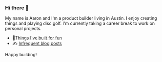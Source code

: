 ### Hi there 👋

My name is Aaron and I'm a product builder living in Austin. I enjoy creating things and playing disc golf. I'm currently taking a career break to work on personal projects.

- 🔨[Things I've built for fun](https://apptivus.net/pages/projects)
- ✍️ [Infrequent blog posts](https://aarongeisler.com/blog)

Happy building!


<!--
**aaron9000/aaron9000** is a ✨ _special_ ✨ repository because its `README.md` (this file) appears on your GitHub profile.

Here are some ideas to get you started:

- 🔭 I’m currently working on ...
- 🌱 I’m currently learning ...
- 👯 I’m looking to collaborate on ...
- 🤔 I’m looking for help with ...
- 💬 Ask me about ...
- 📫 How to reach me: ...
- 😄 Pronouns: ...
- ⚡ Fun fact: ...
-->
